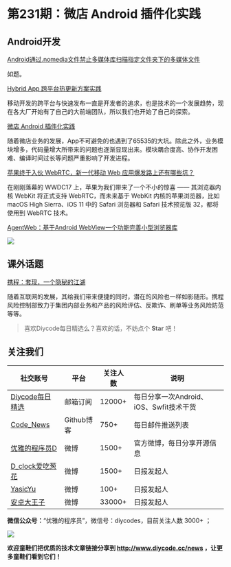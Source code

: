 # 第231期：微店 Android 插件化实践



## Android开发

[Android通过.nomedia文件禁止多媒体库扫描指定文件夹下的多媒体文件](https://www.diycode.cc/news/2552)

如题。

[Hybrid App 跨平台热更新方案实践](https://www.diycode.cc/news/2551)

移动开发的跨平台与快速发布一直是开发者的追求，也是技术的一个发展趋势，现在各大厂开始有了自己的大前端团队，所以我们也开始了自己的探索。

[微店 Android 插件化实践](https://www.diycode.cc/news/2526)

随着微店业务的发展，App不可避免的也遇到了65535的大坑。除此之外，业务模块增多，代码量增大所带来的问题也逐渐显现出来。模块耦合度高、协作开发困难、编译时间过长等问题严重影响了开发进程。

[苹果终于入伙 WebRTC，新一代移动 Web 应用爆发路上还有哪些坑？](https://www.diycode.cc/news/2527)

在刚刚落幕的 WWDC17 上，苹果为我们带来了一个不小的惊喜 —— 其浏览器内核 WebKit 将正式支持 WebRTC，而未来基于 WebKit 内核的苹果浏览器，比如 macOS High Sierra、iOS 11 中的 Safari 浏览器和 Safari 技术预览版 32，都将使用到 WebRTC 技术。

[AgentWeb：基于Android WebView一个功能完善小型浏览器库](https://github.com/Justson/AgentWeb)

![](https://github.com/Justson/AgentWeb/raw/master/img/logo.png)

## 课外话题

[携程：套现，一个隐秘的江湖](https://www.diycode.cc/news/2553)

随着互联网的发展，其给我们带来便捷的同时，潜在的风险也一样如影随形。携程风险控制部致力于集团内部业务和产品的风险评估、反欺诈、刷单等业务风险防范等等。

> 喜欢Diycode每日精选么？喜欢的话，不妨点个 **Star** 吧！

## 关注我们

| 社交账号  |  平台  | 关注人数 | 说明 |
| -------- | -------- | -------- | -------- |
| [Diycode每日精选](http://list.qq.com/cgi-bin/qf_invite?id=d469993d2c888e971c0fbb2309c4d84256968386b126b967)|   邮箱订阅  | 12000+ | 每日分享一次Android、iOS、Swfit技术干货  |
| [Code_News](https://github.com/DiyCodes/code_news) |    Github博客  |750+ | 每日邮件推送列表  |
| [优雅的程序员D](http://weibo.com/u/5891258264) |   微博  | 1500+ | 官方微博，每日分享开源信息  |
| [D_clock爱吃葱花](http://weibo.com/u/2480694892)  |   微博  | 1500+ | 日报发起人  |
|[YasicYu](http://weibo.com/3917305697)  |   微博  | 100+ | 日报发起人  |
|[安卓大王子](http://weibo.com/apkbus/)   |   微博  | 33000+ | 日报发起人  |

**微信公众号：**“优雅的程序员”，微信号：diycodes，目前关注人数 3000+ ；

![](http://upload-images.jianshu.io/upload_images/1846413-b42abfa70f909099.jpg?imageMogr2/auto-orient/strip%7CimageView2/2/w/1240)

**欢迎童鞋们把优质的技术文章链接分享到 http://www.diycode.cc/news ，让更多童鞋们看到它们！**
